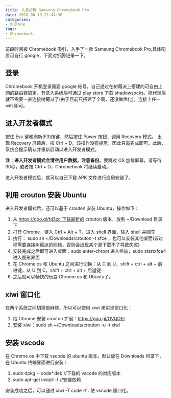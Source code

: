 ```yaml
---
title: 入手折腾 Samsung Chromebook Pro
date: 2018-08-19 21:44:36
categories:
- 生活杂记
tags:
- Chromebook
---
```

前段时间被 Chromebook 吸引，入手了一款 Samsung Chromebook Pro,具体配置可自行 google，下面对折腾记录一下。

登录
--

Chromebook 开机登录需要 google 帐号，自己通过在树莓派上搭建的可自由上网的路由器搞定，登录入系统后可通过 play store 下载 shadowsocks，挂代理后就不需要一直连接树莓派了(由于目前只搭建了全局，还没做优化)，连接上任一 wifi 即可。

进入开发者模式
-------

按住 Esc 键和刷新(F3)按键，然后按住 Power 按钮，调用 Recovery 模式。
出现 Recovery 屏幕后，按 Ctrl + D。该操作没有提示，因此只需完成即可。此后，系统会提示确认并重新启动以进入开发者模式。

**注：进入开发者模式会清空用户数据，注意备份**。要跳过 OS 加载屏幕，请等待30秒，或者按 Ctrl + D，Chromebook 将继续启动。

进入开发者模式后，就可以自己下载 APK 文件进行应用安装了。

利用 crouton 安装 Ubuntu
--------------------

进入开发者模式后，还可以基于 crouton 安装 Ubuntu，操作如下：

 1. 从 https://goo.gl/fd3zc 下载最新的 crouton 版本，放到 ~/Download 目录下
 2. 打开 Chrome，键入 Ctrl + Alt + T，进入 shell 界面，输入 shell 并回车
 3. 执行： sudo sh ~/Downloads/crouton -t xfce ，也可以安装其他桌面(该过程需要连接树莓派的网络，否则会出现某个源下载不了导致失败)
 4. 安装完成之后即可进入桌面：sudo enter-chroot 进入终端，sudo startxfce4 进入图形界面
 5. 在 Chrome os 和 Ubuntu 之间进行切换：从 C 到 U，shift + ctrl + alt + 前进键，从 U 到
    C，shift + ctrl + alt + 后退键
 6. 之后就可以畅快的玩耍 Chrome os 和 Ubuntu了。

<!--more-->

xiwi 窗口化
--------

在两个系统之间切换很麻烦，所以可以使用 xiwi 来实现窗口化：

 1. 给 Chrome 安装 crouton 扩展：https://goo.gl/OVQOEt
 2. 安装 xiwi：sudo sh ~/Downloads/crouton -u -t xiwi

安装 vscode
---------

在 Chrome os 中下载 vscode 的 ubuntu 版本，默认放在 Downloads 目录下，在 Ubuntu 终端界面进行安装：

 1. sudo dpkg -i code*.deb  //下载的 vscode 的对应版本
 2. sudo apt-get install -f   //安装依赖

安装成功之后，可以通过 xiwi -T code -f . 使 vscode 窗口化。
